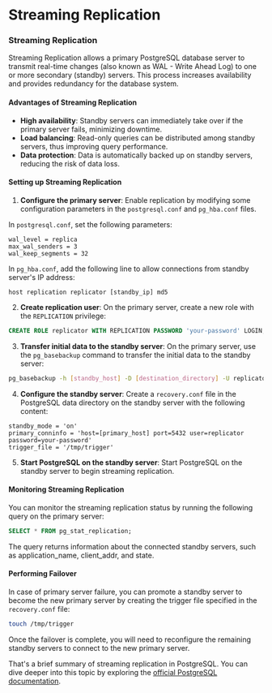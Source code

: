 # Streaming Replication

### Streaming Replication

Streaming Replication allows a primary PostgreSQL database server to transmit real-time changes (also known as WAL - Write Ahead Log) to one or more secondary (standby) servers. This process increases availability and provides redundancy for the database system. 

#### Advantages of Streaming Replication

- **High availability**: Standby servers can immediately take over if the primary server fails, minimizing downtime.
- **Load balancing**: Read-only queries can be distributed among standby servers, thus improving query performance.
- **Data protection**: Data is automatically backed up on standby servers, reducing the risk of data loss.

#### Setting up Streaming Replication

1. **Configure the primary server**: Enable replication by modifying some configuration parameters in the `postgresql.conf` and `pg_hba.conf` files.

In `postgresql.conf`, set the following parameters:

```
wal_level = replica
max_wal_senders = 3
wal_keep_segments = 32
```

In `pg_hba.conf`, add the following line to allow connections from standby server's IP address:

```
host replication replicator [standby_ip] md5
```

2. **Create replication user**: On the primary server, create a new role with the `REPLICATION` privilege:

```sql
CREATE ROLE replicator WITH REPLICATION PASSWORD 'your-password' LOGIN;
```

3. **Transfer initial data to the standby server**: On the primary server, use the `pg_basebackup` command to transfer the initial data to the standby server:

```bash
pg_basebackup -h [standby_host] -D [destination_directory] -U replicator -P --wal-method=stream
```

4. **Configure the standby server**: Create a `recovery.conf` file in the PostgreSQL data directory on the standby server with the following content:

```
standby_mode = 'on'
primary_conninfo = 'host=[primary_host] port=5432 user=replicator password=your-password'
trigger_file = '/tmp/trigger'
```

5. **Start PostgreSQL on the standby server**: Start PostgreSQL on the standby server to begin streaming replication.

#### Monitoring Streaming Replication

You can monitor the streaming replication status by running the following query on the primary server:

```sql
SELECT * FROM pg_stat_replication;
```

The query returns information about the connected standby servers, such as application_name, client_addr, and state.

#### Performing Failover

In case of primary server failure, you can promote a standby server to become the new primary server by creating the trigger file specified in the `recovery.conf` file:

```bash
touch /tmp/trigger
```

Once the failover is complete, you will need to reconfigure the remaining standby servers to connect to the new primary server.

That's a brief summary of streaming replication in PostgreSQL. You can dive deeper into this topic by exploring the [official PostgreSQL documentation](https://www.postgresql.org/docs/current/warm-standby.html#STREAMING-REPLICATION).